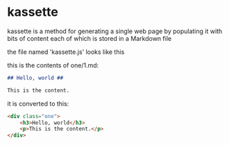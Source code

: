 # kassette

kassette is a method for generating a single web page by populating it with bits of content each of which is stored in a Markdown file

the file named 'kassette.js' looks like this

this is the contents of one/1.md:

```markdown
## Hello, world ##

This is the content.
```
it is converted to this:

```HTML
<div class="one">
    <h3>Hello, world</h3>
    <p>This is the content.</p>
</div>
```
